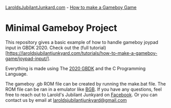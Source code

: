 [LaroldsJubilantJunkard.com](LaroldsJubilantJunkard.com) - [How to make a Gameboy Game](LaroldsJubilantJunkard.com/tutorials/how-to-make-a-gameboy-game)
# Minimal Gameboy Project

This repository gives a basic example of how to handle gameboy joypad input in GBDK 2020. Check out the (full tutorial)[https://laroldsjubilantjunkyard.com/tutorials/how-to-make-a-gameboy-game/joypad-input/].

Everything is made using The [2020 GBDK](https://github.com/gbdk-2020/gbdk-2020) and the C Programming Language.

The gameboy .gb ROM file can be created by running the make.bat file. The ROM file can be ran in a emulator like [BGB](https://bgb.bircd.org/). If you have any questions, feel free to reach out to Larold's Jubilant Junkyard on [Facebook](https://www.facebook.com/LaroldsJubilantJunkyard). Or you can contact us by email at <laroldsjubilantjunkyard@gmail.com>